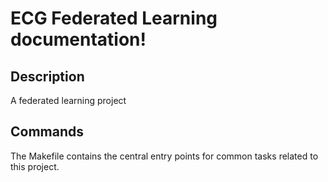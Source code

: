 # ECG Federated Learning documentation!

## Description

A federated learning project

## Commands

The Makefile contains the central entry points for common tasks related to this project.


